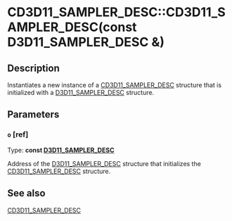 # CD3D11_SAMPLER_DESC::CD3D11_SAMPLER_DESC(const D3D11_SAMPLER_DESC &)

## Description

Instantiates a new instance of a [CD3D11_SAMPLER_DESC](https://learn.microsoft.com/previous-versions/windows/desktop/legacy/jj151678(v=vs.85)) structure that is initialized with a [D3D11_SAMPLER_DESC](https://learn.microsoft.com/windows/desktop/api/d3d11/ns-d3d11-d3d11_sampler_desc) structure.

## Parameters

### `o` [ref]

Type: **const [D3D11_SAMPLER_DESC](https://learn.microsoft.com/windows/desktop/api/d3d11/ns-d3d11-d3d11_sampler_desc)**

Address of the [D3D11_SAMPLER_DESC](https://learn.microsoft.com/windows/desktop/api/d3d11/ns-d3d11-d3d11_sampler_desc) structure that initializes the [CD3D11_SAMPLER_DESC](https://learn.microsoft.com/previous-versions/windows/desktop/legacy/jj151678(v=vs.85)) structure.

## See also

[CD3D11_SAMPLER_DESC](https://learn.microsoft.com/previous-versions/windows/desktop/legacy/jj151678(v=vs.85))